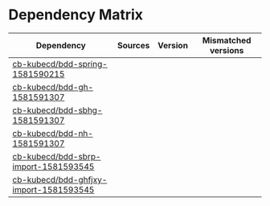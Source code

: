 # Dependency Matrix

Dependency | Sources | Version | Mismatched versions
---------- | ------- | ------- | -------------------
[cb-kubecd/bdd-spring-1581590215](https://github.com/cb-kubecd/bdd-spring-1581590215.git) |  | []() | 
[cb-kubecd/bdd-gh-1581591307](https://github.com/cb-kubecd/bdd-gh-1581591307.git) |  | []() | 
[cb-kubecd/bdd-sbhg-1581591307](https://github.com/cb-kubecd/bdd-sbhg-1581591307.git) |  | []() | 
[cb-kubecd/bdd-nh-1581591307](https://github.com/cb-kubecd/bdd-nh-1581591307.git) |  | []() | 
[cb-kubecd/bdd-sbrp-import-1581593545](https://github.com/cb-kubecd/bdd-sbrp-import-1581593545.git) |  | []() | 
[cb-kubecd/bdd-ghfjxy-import-1581593545](https://github.com/cb-kubecd/bdd-ghfjxy-import-1581593545.git) |  | []() | 
